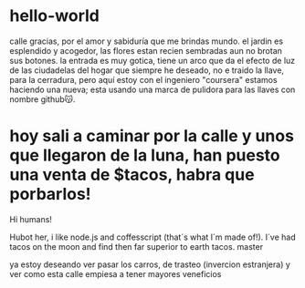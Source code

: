 # hello-world
calle
gracias, por el amor y sabiduría que me brindas mundo.
el jardin es esplendido y acogedor, las flores estan recien sembradas aun no brotan sus botones. la entrada es muy gotica, tiene un arco que da el efecto de luz de las ciudadelas del hogar que siempre he deseado, no e traido la llave, para la cerradura, pero aquí estoy con el ingeniero "coursera" estamos haciendo una nueva; esta usando una marca de pulidora para las llaves con nombre github😽.

hoy sali a caminar por la calle y unos que llegaron de la luna, han puesto una venta de $tacos, habra que porbarlos!
=======

Hi humans!

Hubot her, i like node.js and coffesscript (that´s what I´m made of!).
I´ve had tacos on the moon and find then far superior to earth tacos.
master

ya estoy deseando ver pasar los carros, de trasteo (invercion estranjera) y ver como esta calle empiesa a tener mayores veneficios
